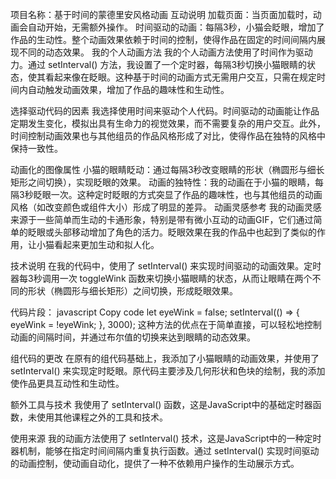 项目名称：基于时间的蒙德里安风格动画
互动说明
加载页面：当页面加载时，动画会自动开始，无需额外操作。
时间驱动的动画：每隔3秒，小猫会眨眼，增加了作品的生动性。整个动画效果依赖于时间的控制，使得作品在固定的时间间隔内展现不同的动态效果。
我的个人动画方法
我的个人动画方法使用了时间作为驱动力。通过 setInterval() 方法，我设置了一个定时器，每隔3秒切换小猫眼睛的状态，使其看起来像在眨眼。这种基于时间的动画方式无需用户交互，只需在规定时间内自动触发动画效果，增加了作品的趣味性和生动性。

选择驱动代码的因素
我选择使用时间来驱动个人代码。时间驱动的动画能让作品定期发生变化，模拟出具有生命力的视觉效果，而不需要复杂的用户交互。此外，时间控制动画效果也与其他组员的作品风格形成了对比，使得作品在独特的风格中保持一致性。

动画化的图像属性
小猫的眼睛眨动：通过每隔3秒改变眼睛的形状（椭圆形与细长矩形之间切换），实现眨眼的效果。
动画的独特性：我的动画在于小猫的眼睛，每隔3秒眨眼一次。这种定时眨眼的方式突显了作品的趣味性，也与其他组员的动画风格（如改变颜色或组件大小）形成了明显的差异。
动画灵感参考
我的动画灵感来源于一些简单而生动的卡通形象，特别是带有微小互动的动画GIF，它们通过简单的眨眼或头部移动增加了角色的活力。眨眼效果在我的作品中也起到了类似的作用，让小猫看起来更加生动和拟人化。

技术说明
在我的代码中，使用了 setInterval() 来实现时间驱动的动画效果。定时器每3秒调用一次 toggleWink 函数来切换小猫眼睛的状态，从而让眼睛在两个不同的形状（椭圆形与细长矩形）之间切换，形成眨眼效果。

代码片段：
javascript
Copy code
let eyeWink = false;
setInterval(() => {
  eyeWink = !eyeWink;
}, 3000);
这种方法的优点在于简单直接，可以轻松地控制动画的间隔时间，并通过布尔值的切换来达到眼睛的动态效果。

组代码的更改
在原有的组代码基础上，我添加了小猫眼睛的动画效果，并使用了 setInterval() 来实现定时眨眼。原代码主要涉及几何形状和色块的绘制，我的添加使作品更具互动性和生动性。

额外工具与技术
我使用了 setInterval() 函数，这是JavaScript中的基础定时器函数，未使用其他课程之外的工具和技术。

使用来源
我的动画方法使用了 setInterval() 技术，这是JavaScript中的一种定时器机制，能够在指定时间间隔内重复执行函数。通过 setInterval() 实现时间驱动的动画控制，使动画自动化，提供了一种不依赖用户操作的生动展示方式。